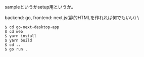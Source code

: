 sampleというかsetup用というか。

backend: go, frontend: next.js(静的HTMLを作れれば何でもいい) \

```
$ cd go-next-desktop-app
$ cd web 
$ yarn install 
$ yarn build 
$ cd ..
$ go run .
```